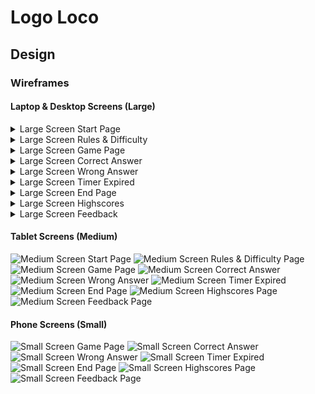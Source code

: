 # Logo Loco

## Design

### Wireframes

#### Laptop & Desktop Screens (Large)

<details>
<summary>Large Screen Start Page</summary>

![Large Screen Start Page](./assets/images/laptop-wireframes/laptop-start-page.png)

</details>

<details>
<summary>Large Screen Rules & Difficulty</summary>

![Large Screen Rules & Difficulty](./assets/images/laptop-wireframes/laptop-rules-difficulty.png)

</details>
<details>
<summary>Large Screen Game Page</summary>

![Large Screen Game Page](./assets/images/laptop-wireframes/laptop-game-page.png)

</details>
<details>
<summary>Large Screen Correct Answer</summary>

![Large Screen Correct Answer](./assets/images/laptop-wireframes/laptop-correct-answer.png)

</details>
<details>
<summary>Large Screen Wrong Answer</summary>

![Large Screen Wrong Answer](./assets/images/laptop-wireframes/laptop-wrong-answer.png)

</details>
<details>
<summary>Large Screen Timer Expired</summary>

![Large Screen Timer Expired](./assets/images/laptop-wireframes/laptop-timer-expired.png)

</details>
<details>
<summary>Large Screen End Page</summary>

![Large Screen End Page](./assets/images/laptop-wireframes/laptop-end-page.png)

</details>
<details>
<summary>Large Screen Highscores</summary>

![Large Screen Highscores Page](./assets/images/laptop-wireframes/laptop-highscores.png)

</details>
<details>
<summary>Large Screen Feedback</summary>

![Large Screen Feedback Page](./assets/images/laptop-wireframes/laptop-feedback.png)

</details>

#### Tablet Screens (Medium)

![Medium Screen Start Page](./assets/images/tablet-wireframes/tablet-start-page.png)
![Medium Screen Rules & Difficulty Page](./assets/images/tablet-wireframes/tablet-rules-difficulty.png)
![Medium Screen Game Page](./assets/images/tablet-wireframes/tablet-game-page.png)
![Medium Screen Correct Answer](./assets/images/tablet-wireframes/tablet-correct-answer.png)
![Medium Screen Wrong Answer](./assets/images/tablet-wireframes/tablet-wrong-answer.png)
![Medium Screen Timer Expired](./assets/images/tablet-wireframes/tablet-timer-expired.png)
![Medium Screen End Page](./assets/images/tablet-wireframes/tablet-end-page.png)
![Medium Screen Highscores Page](./assets/images/tablet-wireframes/tablet-highscores.png)
![Medium Screen Feedback Page](./assets/images/tablet-wireframes/tablet-feedback.png)

#### Phone Screens (Small)

![Small Screen Game Page](./assets/images/phone-wireframes/phone-game-page.png)
![Small Screen Correct Answer](./assets/images/phone-wireframes/phone-correct-answer.png)
![Small Screen Wrong Answer](./assets/images/phone-wireframes/phone-wrong-answer.png)
![Small Screen Timer Expired](./assets/images/phone-wireframes/phone-timer-expired.png)
![Small Screen End Page](./assets/images/phone-wireframes/phone-end-page.png)
![Small Screen Highscores Page](./assets/images/phone-wireframes/phone-highscores.png)
![Small Screen Feedback Page](./assets/images/phone-wireframes/phone-feedback.png)
